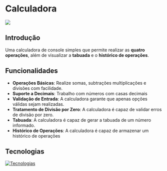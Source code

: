 # Calculadora

![](https://imgur.com/a/m3hi51H)

## Introdução

Uma calculadora de console simples que permite realizar as **quatro operações**, além de visualizar a **tabuada** e o **histórico de operações**.

## Funcionalidades

- **Operações Básicas**: Realize somas, subtrações multiplicações e divisões com facilidade.
- **Suporte a Decimais**: Trabalho com números com casas decimais
- **Validação de Entrada**: A calculadora garante que apenas opções válidas sejam realizadas.
- **Tratamento de Divisão por Zero**: A calculadora é capaz de validar erros de divisão por zero.
- **Tabuada**: A calculadora é capaz de gerar a tabuada de um número informado.
- **Histórico de Operações**: A calculadora é capaz de armazenar um histórico de operações

## Tecnologias

[![Tecnologias](https://skillicons.dev/icons?i=git,github,cs,dotnet,visualstudio)](https://skillicons.dev)
